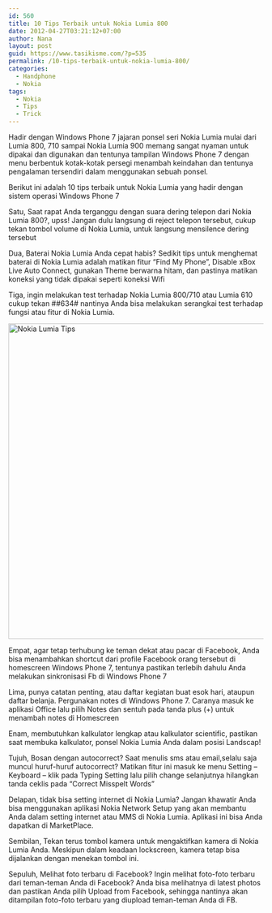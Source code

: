 ```yaml
---
id: 560
title: 10 Tips Terbaik untuk Nokia Lumia 800
date: 2012-04-27T03:21:12+07:00
author: Nana
layout: post
guid: https://www.tasikisme.com/?p=535
permalink: /10-tips-terbaik-untuk-nokia-lumia-800/
categories:
  - Handphone
  - Nokia
tags:
  - Nokia
  - Tips
  - Trick
---
```

Hadir dengan Windows Phone 7 jajaran ponsel seri Nokia Lumia mulai dari Lumia 800, 710 sampai Nokia Lumia 900 memang sangat nyaman untuk dipakai dan digunakan dan tentunya tampilan Windows Phone 7 dengan menu berbentuk kotak-kotak persegi menambah keindahan dan tentunya pengalaman tersendiri dalam menggunakan sebuah ponsel.

Berikut ini adalah 10 tips terbaik untuk Nokia Lumia yang hadir dengan sistem operasi Windows Phone 7

Satu, Saat rapat Anda terganggu dengan suara dering telepon dari Nokia Lumia 800?, upss! Jangan dulu langsung di reject telepon tersebut, cukup tekan tombol volume di Nokia Lumia, untuk langsung mensilence dering tersebut

Dua, Baterai Nokia Lumia Anda cepat habis? Sedikit tips untuk menghemat baterai di Nokia Lumia adalah matikan fitur “Find My Phone”, Disable xBox Live Auto Connect, gunakan Theme berwarna hitam, dan pastinya matikan koneksi yang tidak dipakai seperti koneksi Wifi

Tiga, ingin melakukan test terhadap Nokia Lumia 800/710 atau Lumia 610 cukup tekan ##634# nantinya Anda bisa melakukan serangkai test terhadap fungsi atau fitur di Nokia Lumia.

<img loading="lazy" src="https://4.bp.blogspot.com/-2VZgPeG5oyI/T5oHAY1g6lI/AAAAAAAABAY/Rzar8_C9g1A/s1600/nokia_lumia_trick.JPG" border="0" alt="Nokia Lumia Tips" width="576" height="622" /> 

Empat, agar tetap terhubung ke teman dekat atau pacar di Facebook, Anda bisa menambahkan shortcut dari profile Facebook orang tersebut di homescreen Windows Phone 7, tentunya pastikan terlebih dahulu Anda melakukan sinkronisasi Fb di Windows Phone 7

Lima, punya catatan penting, atau daftar kegiatan buat esok hari, ataupun daftar belanja. Pergunakan notes di Windows Phone 7. Caranya masuk ke aplikasi Office lalu pilih Notes dan sentuh pada tanda plus (+) untuk menambah notes di Homescreen

Enam, membutuhkan kalkulator lengkap atau kalkulator scientific, pastikan saat membuka kalkulator, ponsel Nokia Lumia Anda dalam posisi Landscap!

Tujuh, Bosan dengan autocorrect? Saat menulis sms atau email,selalu saja muncul huruf-huruf autocorrect? Matikan fitur ini masuk ke menu Setting – Keyboard – klik pada Typing Setting lalu pilih change selanjutnya hilangkan tanda ceklis pada “Correct Misspelt Words”

Delapan, tidak bisa setting internet di Nokia Lumia? Jangan khawatir Anda bisa menggunakan aplikasi Nokia Network Setup yang akan membantu Anda dalam setting internet atau MMS di Nokia Lumia. Aplikasi ini bisa Anda dapatkan di MarketPlace.

Sembilan, Tekan terus tombol kamera untuk mengaktifkan kamera di Nokia Lumia Anda. Meskipun dalam keadaan lockscreen, kamera tetap bisa dijalankan dengan menekan tombol ini.

Sepuluh, Melihat foto terbaru di Facebook? Ingin melihat foto-foto terbaru dari teman-teman Anda di Facebook? Anda bisa melihatnya di latest photos dan pastikan Anda pilih Upload from Facebook, sehingga nantinya akan ditampilan foto-foto terbaru yang diupload teman-teman Anda di FB.